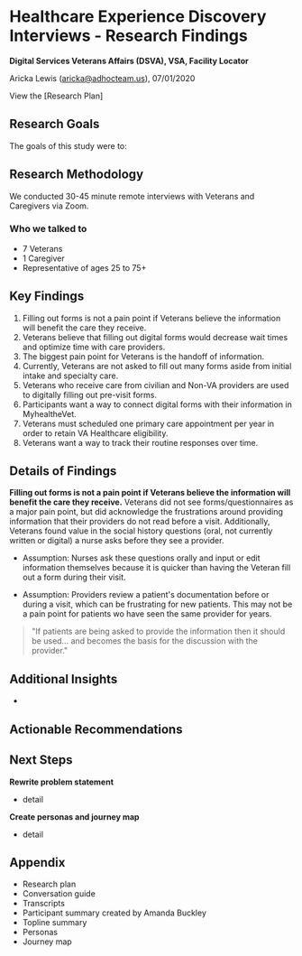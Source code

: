 # Healthcare Experience Discovery Interviews - Research Findings
**Digital Services Veterans Affairs (DSVA), VSA, Facility Locator**

Aricka Lewis (aricka@adhocteam.us), 07/01/2020

View the [Research Plan]

## Research Goals 

The goals of this study were to: 

## Research Methodology 

We conducted 30-45 minute remote interviews with Veterans and Caregivers via Zoom. 

### Who we talked to

- 7 Veterans
- 1 Caregiver
- Representative of ages 25 to 75+

## Key Findings

1. Filling out forms is not a pain point if Veterans believe the information will benefit the care they receive.
2. Veterans believe that filling out digital forms would decrease wait times and optimize time with care providers.
3. The biggest pain point for Veterans is the handoff of information.
4. Currently, Veterans are not asked to fill out many forms aside from initial intake and specialty care.
5. Veterans who receive care from civilian and Non-VA providers are used to digitally filling out pre-visit forms.
6. Participants want a way to connect digital forms with their information in MyhealtheVet.
7. Veterans must scheduled one primary care appointment per year in order to retain VA Healthcare eligibility.
8. Veterans want a way to track their routine responses over time.

## Details of Findings

**Filling out forms is not a pain point if Veterans believe the information will benefit the care they receive.** Veterans did not see forms/questionnaires as a major pain point, but did acknowledge the frustrations around providing information that their providers do not read before a visit. Additionally, Veterans found value in the social history questions (oral, not currently written or digital) a nurse asks before they see a provider.

 - Assumption: Nurses ask these questions orally and input or edit information themselves because it is quicker than having the Veteran fill out a form during their visit.
 
- Assumption: Providers review a patient's documentation before or during a visit, which can be frustrating for new patients. This may not be a pain point for patients wo have seen the same provider for years. 

> "If patients are being asked to provide the information then it should be used… and becomes the basis for the discussion with the provider."


## Additional Insights

- 

## Actionable Recommendations


## Next Steps

**Rewrite problem statement**
- detail

**Create personas and journey map**
- detail

## Appendix

- Research plan
- Conversation guide
- Transcripts
- Participant summary created by Amanda Buckley
- Topline summary
- Personas
- Journey map
